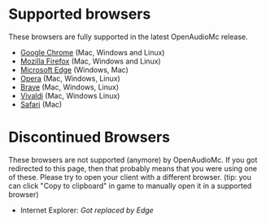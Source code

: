 [//]: # (TITLE:Supported web browsers)
[//]: # (DESCRIPTION:Full browser support list for the web client)
[//]: # (TAGS:client,safari,webclient,web,client)

# Supported browsers
These browsers are fully supported in the latest OpenAudioMc release.
- [Google Chrome](https://www.google.com/chrome/) (Mac, Windows and Linux)
- [Mozilla Firefox](https://www.mozilla.org/en-GB/firefox/new/) (Mac, Windows and Linux)
- [Microsoft Edge](https://www.microsoft.com/en-us/edge) (Windows, Mac)
- [Opera](https://www.opera.com/nl) (Mac, Windows, Linux)
- [Brave](https://brave.com/) (Mac, Windows, Linux)
- [Vivaldi](https://vivaldi.com/) (Mac, Windows Linux)
- [Safari](https://apple.com/safari/) (Mac)

# Discontinued Browsers
These browsers are not supported (anymore) by OpenAudioMc. If you got redirected to this page, then that probably means that you were using one of these. Please try to open your client with a different browser. (tip: you can click "Copy to clipboard" in game to manually open it in a supported browser)
 - Internet Explorer: *Got replaced by Edge*
